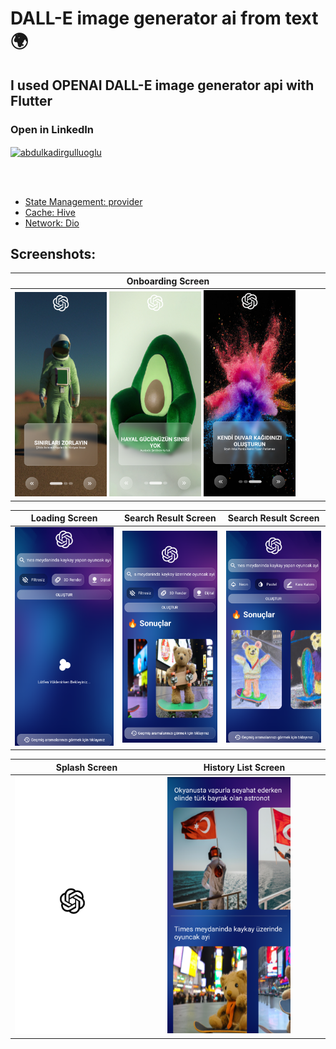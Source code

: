 # DALL-E image generator ai from text 🌍
## I used OPENAI DALL-E image generator api with Flutter

<h3 align="left">Open in LinkedIn</h3>
<p align="left">
<a href="https://www.linkedin.com/posts/abdulkadirgulluoglu_herkese-merhaba-flutter-ile-yazd%C4%B1%C4%9F%C4%B1m-dall-e-activity-6999689752421515264-9zrw?utm_source=share&utm_medium=member_desktop" target="blank"><img align="center" src="https://raw.githubusercontent.com/rahuldkjain/github-profile-readme-generator/master/src/images/icons/Social/linked-in-alt.svg" alt="abdulkadirgulluoglu" height="30" width="40" /></a>
</p>
<br></br>

- [State Management: provider](https://pub.dev/packages/provider)
- [Cache: Hive](https://pub.dev/packages/hive)
- [Network: Dio](https://pub.dev/packages/dio)


## Screenshots:
|**Onboarding Screen** |
| -------------- | 
|<img src="https://github.com/kadirgulluoglu/DallE_Flutter_Mobile_App/blob/main/assets/screenshots/o1.png" width=30%> <img src="https://github.com/kadirgulluoglu/DallE_Flutter_Mobile_App/blob/main/assets/screenshots/o2.png" width=30%> <img src="https://github.com/kadirgulluoglu/DallE_Flutter_Mobile_App/blob/main/assets/screenshots/o3.png" width=30%>|


|**Loading Screen** |**Search Result Screen**|**Search Result Screen**|
| ----------------- | ---------------------- | ---------------------- |
|<img src="https://github.com/kadirgulluoglu/DallE_Flutter_Mobile_App/blob/main/assets/screenshots/loading.png" width=100%>|<img src="https://github.com/kadirgulluoglu/DallE_Flutter_Mobile_App/blob/main/assets/screenshots/search_result.png" width=100%>|<img src="https://github.com/kadirgulluoglu/DallE_Flutter_Mobile_App/blob/main/assets/screenshots/search_result_2.png" width=100%%>|

|**Splash Screen** |**History List Screen**|
| ---------------- | ---------------------- |
|<img src="https://github.com/kadirgulluoglu/DallE_Flutter_Mobile_App/blob/main/assets/screenshots/splash.png" width=80% >|<img src="https://github.com/kadirgulluoglu/DallE_Flutter_Mobile_App/blob/main/assets/screenshots/history_list.png" width=80% >|

